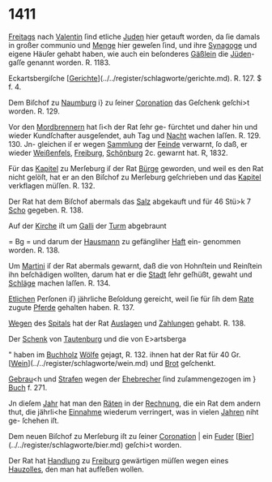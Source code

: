 # 1411

[Freitags](../../register/worte/freitags.md) nach [Valentin](../../register/orte/valentin.md) ſind etliche [Juden](../../register/worte/juden.md) hier getauft
worden, da ſie damals in großer communio und [Menge](../../register/worte/menge.md)
hier geweſen ſind, und ihre [Synagoge](../../register/worte/synagoge.md) und eigene Häuſer
gehabt haben, wie auch ein beſonderes [Gäßlein](../../register/worte/gäßlein.md) die [Jüden](../../register/worte/jüden.md)-
gaſſe genannt worden. R. 1183.

Eckartsbergiſche [[Gerichte](../../register/worte/gerichte.md)](../../register/schlagworte/gerichte.md). R. 127. $ f. 4.

Dem Biſchof zu [Naumburg](../../register/orte/naumburg.md) i} zu ſeiner [Coronation](../../register/worte/coronation.md)
das Geſchenk geſchi>t worden. R. 129.

Vor den [Mordbrennern](../../register/worte/mordbrennern.md) hat ſi<h der Rat ſehr ge-
fürchtet und daher hin und wieder Kundſchafter ausgeſendet,
auh Tag und [Nacht](../../register/worte/nacht.md) wachen laſſen. R. 129. 130. Jn-
gleichen iſ er wegen [Sammlung](../../register/worte/sammlung.md) der [Feinde](../../register/worte/feinde.md) verwarnt, ſo
daß, er wieder [Weißenfels](../../register/worte/weißenfels.md), [Freiburg](../../register/orte/freiburg.md), [Schönburg](../../register/worte/schönburg.md) 2c. gewarnt
hat. R, 1832.

Für das [Kapitel](../../register/worte/kapitel.md) zu Merſeburg iſ der Rat [Bürge](../../register/worte/bürge.md)
geworden, und weil es den Rat nicht gelöſt, hat er an
den Biſchof zu Merſeburg geſchrieben und das [Kapitel](../../register/worte/kapitel.md)
verkflagen müſſen. R. 132.

Der Rat hat dem Biſchof abermals das [Salz](../../register/worte/salz.md) abgekauft
und für 46 Stü>k 7 [Scho](../../register/worte/scho.md) gegeben. R. 138.

Auf der [Kirche](../../register/worte/kirche.md) iſt um [Galli](../../register/worte/galli.md) der [Turm](../../register/worte/turm.md) abgebraunt


= Bg =
und darum der [Hausmann](../../register/worte/hausmann.md) zu gefängliher [Haft](../../register/worte/haft.md) ein-
genommen worden. R. 138.

Um [Martini](../../register/worte/martini.md) iſ der Rat abermals gewarnt, daß die
von Hohnſtein und Reinſtein ihn beſchädigen wollten,
darum hat er die [Stadt](../../register/worte/stadt.md) ſehr geſhüßt, gewaht und [Schläge](../../register/worte/schläge.md)
machen laſſen. R. 134.

[Etlichen](../../register/worte/etlichen.md) Perſonen iſ} jährliche Beſoldung gereicht, weil
ſie für ſih dem [Rate](../../register/worte/rate.md) zugute [Pferde](../../register/worte/pferde.md) gehalten haben. R. 137.

[Wegen](../../register/worte/wegen.md) des [Spitals](../../register/worte/spitals.md) hat der Rat [Auslagen](../../register/worte/auslagen.md) und [Zahlungen](../../register/worte/zahlungen.md)
gehabt. R. 138.

Der [Schenk](../../register/worte/schenk.md) von [Tautenburg](../../register/orte/tautenburg.md) und die von E>artsberga

" haben im [Buchholz](../../register/worte/buchholz.md) [Wölfe](../../register/worte/wölfe.md) gejagt, R. 132. ihnen hat der
Rat für 40 Gr. [[Wein](../../register/worte/wein.md)](../../register/schlagworte/wein.md) und [Brot](../../register/worte/brot.md) geſchenkt.

[Gebrau](../../register/worte/gebrau.md)<h und [Strafen](../../register/worte/strafen.md) wegen der [Ehebrecher](../../register/worte/ehebrecher.md) ſind
zuſammengezogen im } [Buch](../../register/worte/buch.md) f. 271.

Jn dieſem [Jahr](../../register/worte/jahr.md) hat man den [Räten](../../register/worte/räten.md) in der [Rechnung](../../register/worte/rechnung.md),
die ein Rat dem andern thut, die jährli<he [Einnahme](../../register/worte/einnahme.md)
wiederum verringert, was in vielen [Jahren](../../register/worte/jahren.md) niht ge-
ſchehen iſt.

Dem neuen Biſchof zu Merſeburg iſt zu ſeiner [Coronation](../../register/worte/coronation.md) |
ein [Fuder](../../register/worte/fuder.md) [[Bier](../../register/worte/bier.md)](../../register/schlagworte/bier.md) geſchi>t worden.

Der Rat hat [Handlung](../../register/worte/handlung.md) zu [Freiburg](../../register/orte/freiburg.md) gewärtigen müſſen
wegen eines [Hauzolles](../../register/worte/hauzolles.md), den man hat aufſeßen wollen.
